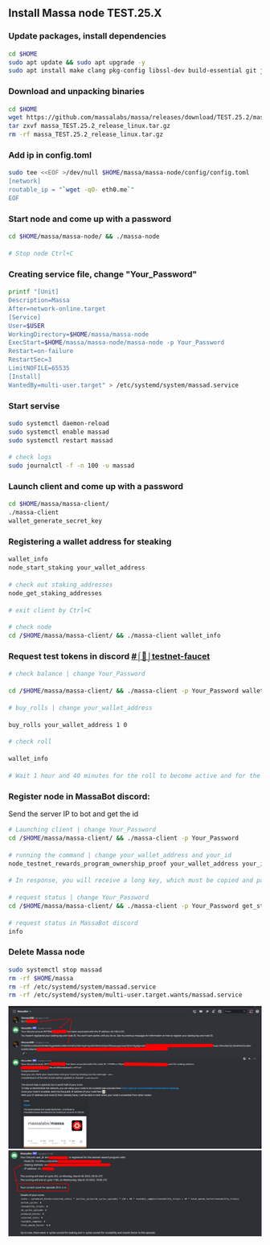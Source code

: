 ## Install Massa node TEST.25.X

### Update packages, install dependencies
```bash
cd $HOME
sudo apt update && sudo apt upgrade -y
sudo apt install make clang pkg-config libssl-dev build-essential git jq ncdu bsdmainutils htop -y < "/dev/null"
```
### Download and unpacking binaries
```bash
cd $HOME
wget https://github.com/massalabs/massa/releases/download/TEST.25.2/massa_TEST.25.2_release_linux.tar.gz
tar zxvf massa_TEST.25.2_release_linux.tar.gz
rm -rf massa_TEST.25.2_release_linux.tar.gz
```
### Add ip in config.toml
```bash
sudo tee <<EOF >/dev/null $HOME/massa/massa-node/config/config.toml
[network]
routable_ip = "`wget -qO- eth0.me`"
EOF
```
### Start node and come up with a password
```bash
cd $HOME/massa/massa-node/ && ./massa-node

# Stop node Ctrl+C
```
### Creating service file, change "Your_Password"
```bash
printf "[Unit]
Description=Massa
After=network-online.target
[Service]
User=$USER
WorkingDirectory=$HOME/massa/massa-node
ExecStart=$HOME/massa/massa-node/massa-node -p Your_Password
Restart=on-failure
RestartSec=3
LimitNOFILE=65535
[Install]
WantedBy=multi-user.target" > /etc/systemd/system/massad.service
```
### Start servise
```bash
sudo systemctl daemon-reload
sudo systemctl enable massad
sudo systemctl restart massad

# check logs
sudo journalctl -f -n 100 -u massad
```
### Launch client and come up with a password
```bash
cd $HOME/massa/massa-client/
./massa-client
wallet_generate_secret_key
```
### Registering a wallet address for steaking
```bash
wallet_info
node_start_staking your_wallet_address

# check out staking_addresses
node_get_staking_addresses

# exit client by Ctrl+C

# check node
cd /$HOME/massa/massa-client/ && ./massa-client wallet_info
```
### Request test tokens in discord [#⌠💸⌡testnet-faucet](https://discord.com/channels/828270821042159636/866190913030193172)
```bash
# check balance | change Your_Password

cd /$HOME/massa/massa-client/ && ./massa-client -p Your_Password wallet_info

# buy_rolls | change your_wallet_address

buy_rolls your_wallet_address 1 0

# check roll

wallet_info

# Wait 1 hour and 40 minutes for the roll to become active and for the coins to start staking.
```
### Register node in MassaBot discord:

Send the server IP to bot and get the id
```bash
# Launching client | change Your_Password
cd /$HOME/massa/massa-client/ && ./massa-client -p Your_Password

# running the command | change your_wallet_address and your_id
node_testnet_rewards_program_ownership_proof your_wallet_address your_id

# In response, you will receive a long key, which must be copied and pasted into the MassaBot discord

# request status | change Your_Password
cd /$HOME/massa/massa-client/ && ./massa-client -p Your_Password get_status

# request status in MassaBot discord
info
```

### Delete Massa node
```bash
sudo systemctl stop massad
rm -rf $HOME/massa
rm -rf /etc/systemd/system/massad.service
rm -rf /etc/systemd/system/multi-user.target.wants/massad.service
```

![](https://github.com/88Mikhail88/My_Images/blob/main/Massa/Screenshot_10.png)
![](https://github.com/88Mikhail88/My_Images/blob/main/Massa/Screenshot_11.png)
